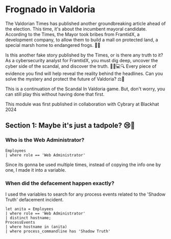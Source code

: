 # Frognado in Valdoria 
The Valdorian Times has published another groundbreaking article ahead of the election. This time, it's about the incumbent mayoral candidate. According to the Times, the Mayor took bribes from FramtidX, a development company, to allow them to build a mall on protected land, a special marsh home to endangered frogs. 🐸🌿

Is this another fake story published by the Times, or is there any truth to it? As a cybersecurity analyst for FramtidX, you must dig deep, uncover the cyber side of the scandal, and discover the truth. 🕵️‍♂️💻🔍 Every piece of evidence you find will help reveal the reality behind the headlines. Can you solve the mystery and protect the future of Valdoria? ⚖️🌟

This is a continuation of the Scandal In Valdoria game. But, don't worry, you can still play this without having done that first.

This module was first published in collaboration with Cybrary at Blackhat 2024

## Section 1: Maybe it's just a tadpole? 😢👀
### Who is the Web Administrator? 
``` kql
Employees
| where role == 'Web Administrator'
```
Since its gonna be used multiple times, instead of copying the info one by one, I made it into a variable.

### When did the defacement happen exactly? 
I used the variables to search for any process events related to the 'Shadow Truth' defacement incident.
``` kql
let anita = Employees
| where role == 'Web Administrator'
| distinct hostname;
ProcessEvents
| where hostname in (anita)
| where process_commandline has 'Shadow Truth'
```

